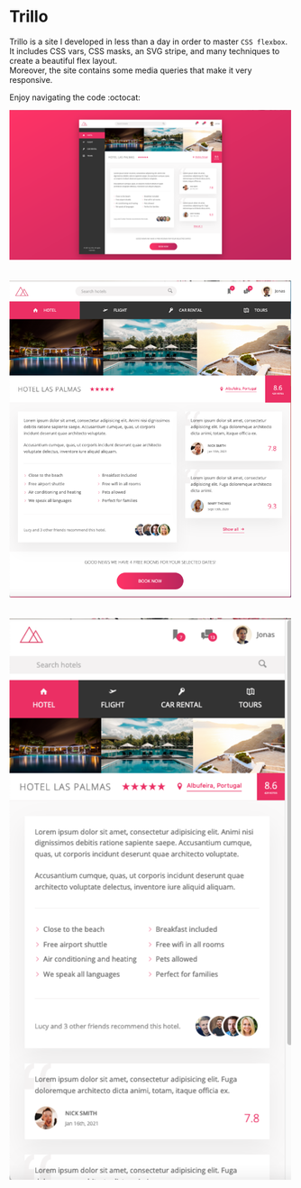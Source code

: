 # Trillo

Trillo is a site I developed in less than a day in order to master `CSS flexbox`.  
It includes CSS vars, CSS masks, an SVG stripe, and many techniques to create a beautiful flex layout.   
Moreover, the site contains some media queries that make it very responsive.

Enjoy navigating the code :octocat:

<img src="/screenshots/full-size.png" width=500>
<br><br><br>
<img src="/screenshots/medium-size.png" width=500>
<br><br><br>
<img src="/screenshots/small-size.png" width=500>
